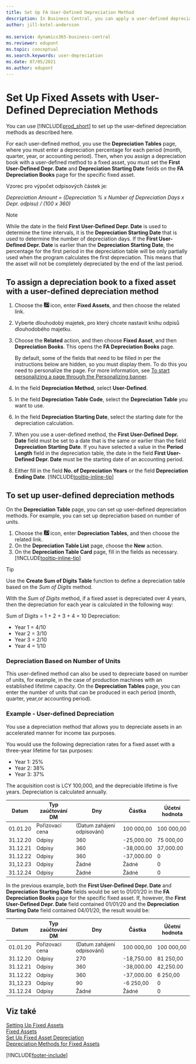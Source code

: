 ```yaml
---
title: Set Up FA User-Defined Depreciation Method
description: In Business Central, you can apply a user-defined depreciation method for defining your asset's depreciation method on the Fixed Asset Card page.
author: jill-kotel-andersson

ms.service: dynamics365-business-central
ms.reviewer: edupont
ms.topic: conceptual
ms.search.keywords: user-depreciation
ms.date: 07/05/2021
ms.author: edupont
---
```


# Set Up Fixed Assets with User-Defined Depreciation Methods

You can use [!INCLUDE[prod_short](includes/prod_short.md)] to set up the user-defined depreciation methods as described here.

For each user-defined method, you use the **Depreciation Tables** page, where you must enter a depreciation percentage for each period (month, quarter, year, or accounting period). Then, when you assign a depreciation book with a user-defined method to a fixed asset, you must set the **First User-Defined Depr. Date** and **Depreciation Starting Date** fields on the **FA Depreciation Books** page for the specific fixed asset.

Vzorec pro výpočet odpisových částek je:

*Depreciation Amount = (Depreciation % x Number of Depreciation Days x Depr. odpisu) / (100 x 360)*


> [!NOTE]  
> While the date in the field **First User-Defined Depr. Date** is used to determine the time intervals, it is the **Depreciation Starting Date** that is used to determine the number of depreciation days. If the **First User-Defined Depr. Date** is earlier than the **Depreciation Starting Date**, the percentage for the first period in the depreciation table will be only partially used when the program calculates the first depreciation. This means that the asset will not be completely depreciated by the end of the last period.

## To assign a depreciation book to a fixed asset with a user-defined depreciation method

1. Choose the ![Lightbulb that opens the Tell Me feature.](media/ui-search/search_small.png "Tell me what you want to do") icon, enter **Fixed Assets**, and then choose the related link.
2. Vyberte dlouhodobý majetek, pro který chcete nastavit knihu odpisů dlouhodobého majetku.
3. Choose the **Related** action, and then choose **Fixed Asset**, and then **Depreciation Books**. This opens the **FA Depreciation Books** page.

   By default, some of the fields that need to be filled in per the instructions below are hidden, so you must display them. To do this you need to personalize the page. For more information, see [To start personalizing a page through the Personalizing banner](ui-personalization-user.md#to-start-personalizing-a-page-through-the-personalizing-banner).
4. In the field **Depreciation Method**, select **User-Defined**.
5. In the field **Depreciation Table Code**, select the **Depreciation Table** you want to use.
6. In the field **Depreciation Starting Date**, select the starting date for the depreciation calculation.
7. When you use a user-defined method, the **First User-Defined Depr. Date** field must be set to a date that is the same or earlier than the field **Depreciation Starting Date**. If you have selected a value in the **Period Length** field in the depreciation table, the date in the field **First User-Defined Depr. Date** must be the starting date of an accounting period.
8. Either fill in the field **No. of Depreciation Years** or the field **Depreciation Ending Date**. [!INCLUDE[tooltip-inline-tip](includes/tooltip-inline-tip_md.md)]

## To set up user-defined depreciation methods

On the **Depreciation Table** page, you can set up user-defined depreciation methods. For example, you can set up depreciation based on number of units.

1. Choose the ![Lightbulb that opens the Tell Me feature.](media/ui-search/search_small.png "Tell me what you want to do") icon, enter **Depreciation Tables**, and then choose the related link.
2. On the **Depreciation Table List** page, choose the **New** action.
3. On the **Depreciation Table Card** page, fill in the fields as necessary. [!INCLUDE[tooltip-inline-tip](includes/tooltip-inline-tip_md.md)]

> [!TIP]
> Use the **Create Sum of Digits Table** function to define a depreciation table based on the *Sum of Digits* method.

With the *Sum of Digits* method, if a fixed asset is depreciated over 4 years, then the depreciation for each year is calculated in the following way:

Sum of Digits = 1 + 2 + 3 + 4 = 10
Depreciation:

* Year 1 = 4/10
* Year 2 = 3/10
* Year 3 = 2/10
* Year 4 = 1/10

### Depreciation Based on Number of Units

This user-defined method can also be used to depreciate based on number of units, for example, in the case of production machines with an established lifetime capacity. On the **Depreciation Tables** page, you can enter the number of units that can be produced in each period (month, quarter, year,or accounting period).

### Example - User-defined Depreciation

You use a depreciation method that allows you to depreciate assets in an accelerated manner for income tax purposes.

You would use the following depreciation rates for a fixed asset with a three-year lifetime for tax purposes:

* Year 1: 25%
* Year 2: 38%
* Year 3: 37%

The acquisition cost is LCY 100,000, and the depreciable lifetime is five years. Depreciation is calculated annually.

| Datum | Typ zaúčtování DM | Dny | Částka | Účetní hodnota |
| --- | --- | --- | --- | --- |
| 01.01.20 | Pořizovací cena | (Datum zahájení odpisování) | 100 000,00 | 100 000,00 |
| 31.12.20 | Odpisy | 360 | -25,000.00 | 75 000,00 |
| 31.12.21 | Odpisy | 360 | -38,000.00 | 37,000.00 |
| 31.12.22 | Odpisy | 360 | -37,000.00 | 0 |
| 31,12.23 | Odpisy | Žádné | Žádné | 0 |
| 31.12.24 | Odpisy | Žádné | Žádné | 0 |

In the previous example, both the **First User-Defined Depr. Date** and **Depreciation Starting Date** fields would be set to 01/01/20 in the **FA Depreciation Books** page for the specific fixed asset. If, however, the **First User-Defined Depr. Date** field contained 01/01/20 and the **Depreciation Starting Date** field contained 04/01/20, the result would be:

| Datum | Typ zaúčtování DM | Dny | Částka | Účetní hodnota |
| --- | --- | --- | --- | --- |
| 01.01.20 | Pořizovací cena | (Datum zahájení odpisování) | 100 000,00 | 100 000,00 |
| 31.12.20 | Odpisy | 270 | -18,750.00 | 81 250,00 |
| 31.12.21 | Odpisy | 360 | -38,000.00 | 42,250.00 |
| 31.12.22 | Odpisy | 360 | -37,000.00 | 6 250,00 |
| 31,12.23 | Odpisy | 90 | -6 250,00 | 0 |
| 31.12.24 | Odpisy | Žádné | Žádné | 0 |


## Viz také
[Setting Up Fixed Assets](fa-setup.md)  
[Fixed Assets](fa-manage.md)  
[Set Up Fixed Asset Depreciation](fa-how-setup-depreciation.md)  
[Depreciation Methods for Fixed Assets](fa-depreciation-methods.md)

[!INCLUDE[footer-include](includes/footer-banner.md)]
